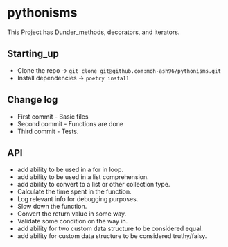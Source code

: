 # pythonisms

This Project has Dunder_methods, decorators, and iterators.

## Starting_up

* Clone the repo -> `git clone git@github.com:moh-ash96/pythonisms.git`
* Install dependencies -> `poetry install`

## Change log

* First commit - Basic files
* Second commit - Functions are done
* Third commit - Tests.

## API

* add ability to be used in a for in loop.
* add ability to be used in a list comprehension.
* add ability to convert to a list or other collection type.
* Calculate the time spent in the function.
* Log relevant info for debugging purposes.
* Slow down the function.
* Convert the return value in some way.
* Validate some condition on the way in.
* add ability for two custom data structure to be considered equal.
* add ability for custom data structure to be considered truthy/falsy.

